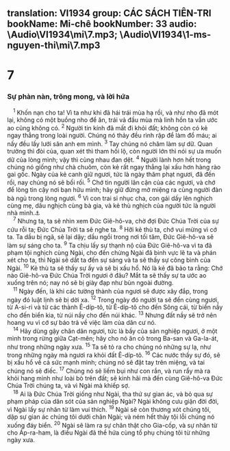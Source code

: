 translation: VI1934
group: CÁC SÁCH TIÊN-TRI
bookName: Mi-chê 
bookNumber: 33
audio: \Audio\VI1934\mi\7.mp3; \Audio\VI1934\1-ms-nguyen-thi\mi\7.mp3
-------

<div class="title"><h1>7</h1><h3>Sự phàn nàn, trông mong, và lời hứa</h3></div>
<span class="verse mi_7_1"> <sup>1</sup> Khốn nạn cho ta! Vì ta như khi đã hái trái mùa hạ rồi, và như nho đã mót lại, không có một buồng nho để ăn, trái vả đầu mùa mà linh hồn ta vẫn ước ao cũng không có. </span>
<span class="verse mi_7_2"><sup>2</sup> Người tin kính đã mất đi khỏi đất; không còn có kẻ ngay thẳng trong loài người. Chúng nó thảy đều rình rập để làm đổ máu; ai nấy đều lấy lưới săn anh em mình. </span>
<span class="verse mi_7_3"><sup>3</sup> Tay chúng nó chăm làm sự dữ. Quan trưởng thì đòi của, quan xét thì tham hối lộ, còn người lớn thì nói sự ưa muốn dữ của lòng mình; vậy thì cùng nhau đan dệt. </span>
<span class="verse mi_7_4"><sup>4</sup> Người lành hơn hết trong chúng nó giống như chà chuôm, còn kẻ rất ngay thẳng lại xấu hơn hàng rào gai gốc. Ngày của kẻ canh giữ ngươi, tức là ngày thăm phạt ngươi, đã đến rồi, nay chúng nó sẽ bối rối. </span>
<span class="verse mi_7_5"><sup>5</sup> Chớ tin người lân cận của các ngươi, và chớ để lòng tin cậy nơi bạn hữu mình; hãy giữ đừng mở miệng ra cùng người đàn bà ngủ trong lòng ngươi. </span>
<span class="verse mi_7_6"><sup>6</sup> Vì con trai sỉ nhục cha, con gái dấy lên nghịch cùng mẹ, dâu nghịch cùng bà gia, và kẻ thù nghịch của người tức là người nhà mình.<a data-toggle="tooltip" data-placement="bottom" title="Mat 10:35-36; Lu 12:53">⚓</a><br/></span>
<span class="verse mi_7_7"> <sup>7</sup> Nhưng ta, ta sẽ nhìn xem Đức Giê-hô-va, chờ đợi Đức Chúa Trời của sự cứu rỗi ta; Đức Chúa Trời ta sẽ nghe ta. </span>
<span class="verse mi_7_8"><sup>8</sup> Hỡi kẻ thù ta, chớ vui mừng vì cớ ta. Ta dầu bị ngã, sẽ lại dậy; dầu ngồi trong nơi tối tăm, Đức Giê-hô-va sẽ làm sự sáng cho ta. </span>
<span class="verse mi_7_9"><sup>9</sup> Ta chịu lấy sự thạnh nộ của Đức Giê-hô-va vì ta đã phạm tội nghịch cùng Ngài, cho đến chừng Ngài đã binh vực lẽ ta và phán xét cho ta, thì Ngài sẽ dắt ta đến sự sáng và ta sẽ thấy sự công bình của Ngài. </span>
<span class="verse mi_7_10"><sup>10</sup> Kẻ thù ta sẽ thấy sự ấy và sẽ bị xấu hổ. Nó là kẻ đã bảo ta rằng: Chớ nào Giê-hô-va Đức Chúa Trời ngươi ở đâu? Mắt ta sẽ thấy sự ta ước ao xuống trên nó; nay nó sẽ bị giày đạp như bùn ngoài đường. <br/></span>
<span class="verse mi_7_11"> <sup>11</sup> Ngày đến, là khi các tường thành của ngươi sẽ được xây đắp, trong ngày đó luật lịnh sẽ bị dời xa. </span>
<span class="verse mi_7_12"><sup>12</sup> Trong ngày đó người ta sẽ đến cùng ngươi, từ A-si-ri và từ các thành Ê-díp-tô, từ Ê-díp-tô cho đến Sông cái, từ biển nầy cho đến biển kia, từ núi nầy cho đến núi khác. </span>
<span class="verse mi_7_13"><sup>13</sup> Nhưng đất nầy sẽ trở nên hoang vu vì cớ sự báo trả về việc làm của dân cư nó. <br/></span>
<span class="verse mi_7_14"> <sup>14</sup> Hãy dùng gậy chăn dân ngươi, tức là bầy của sản nghiệp ngươi, ở một mình trong rừng giữa Cạt-mên; hãy cho nó ăn cỏ trong Ba-san và Ga-la-át, như trong những ngày xưa. </span>
<span class="verse mi_7_15"><sup>15</sup> Ta sẽ tỏ ra cho chúng nó những sự lạ, như trong những ngày mà ngươi ra khỏi đất Ê-díp-tô. </span>
<span class="verse mi_7_16"><sup>16</sup> Các nước thấy sự đó, sẽ bị xấu hổ về cả sức mạnh mình; chúng nó sẽ đặt tay trên miệng, và tai chúng nó sẽ điếc. </span>
<span class="verse mi_7_17"><sup>17</sup> Chúng nó sẽ liếm bụi như con rắn, và run rẩy mà ra khỏi hang mình như loài bò trên đất; sẽ kinh hãi mà đến cùng Giê-hô-va Đức Chúa Trời chúng ta, và vì Ngài mà khiếp sợ. <br/></span>
<span class="verse mi_7_18"> <sup>18</sup> Ai là Đức Chúa Trời giống như Ngài, tha thứ sự gian ác, và bỏ qua sự phạm pháp của dân sót của sản nghiệp Ngài? Ngài không cưu giận đời đời, vì Ngài lấy sự nhân từ làm vui thích. </span>
<span class="verse mi_7_19"><sup>19</sup> Ngài sẽ còn thương xót chúng tôi, dập sự gian ác chúng tôi dưới chân Ngài; và ném hết thảy tội lỗi chúng nó xuống đáy biển. </span>
<span class="verse mi_7_20"><sup>20</sup> Ngài sẽ làm ra sự chân thật cho Gia-cốp, và sự nhân từ cho Áp-ra-ham, là điều Ngài đã thề hứa cùng tổ phụ chúng tôi từ những ngày xưa. <br/></span>
